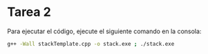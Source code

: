 # Tarea 2

Para ejecutar el código, ejecute el siguiente comando en la consola:
```bash
g++ -Wall stackTemplate.cpp -o stack.exe ; ./stack.exe

```
